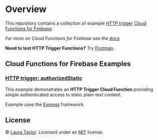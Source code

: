 # Overview

This repository contains a collection of example [HTTP trigger](https://firebase.google.com/docs/functions/http-events) [Cloud Functions for Firebase](https://firebase.google.com/features/functions).

*For more on Cloud Functions for Firebase see the [docs](https://firebase.google.com/docs/functions/).*

**Need to test HTTP Trigger Functions?**  Try [Postman](https://www.getpostman.com/).


## Cloud Functions for Firebase Examples

### [HTTP trigger: authorizedStatic](/authorized-static)

This example demonstrates an **HTTP Trigger Cloud Function** providing simple authenticated access to static plain-text content.  

Example uses the [Express](https://expressjs.com/) framework.


## License

© [Laura Taylor](https://github.com/techstreams). Licensed under an [MIT](LICENSE) license.
